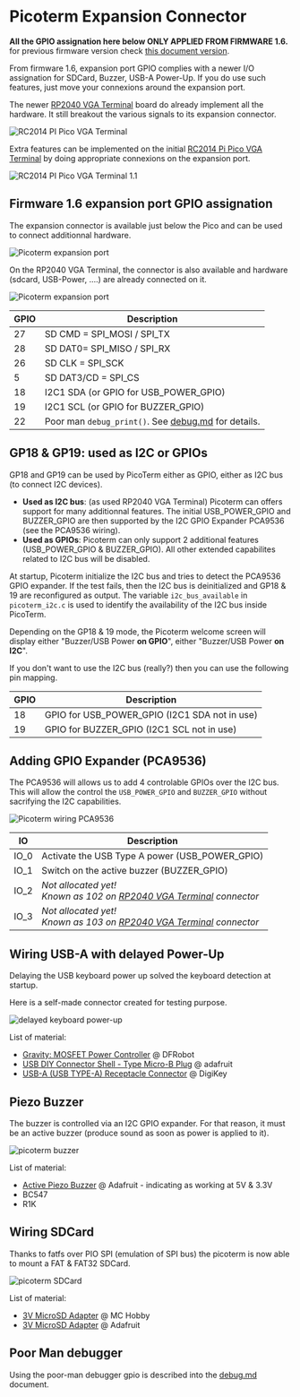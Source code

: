 # Picoterm Expansion Connector

__All the GPIO assignation here below ONLY APPLIED FROM FIRMWARE 1.6.__ for previous firmware version check [this document version](picoterm-conn-hr10.md).

From firmware 1.6, expansion port GPIO complies with a newer I/O assignation for SDCard, Buzzer, USB-A Power-Up. If you do use such features, just move your connexions around the expansion port.

The newer [RP2040 VGA Terminal](https://z80kits.com/shop/rp2040-vga-terminal/) board do already implement all the hardware. It still breakout the various signals to its expansion connector.

![RC2014 PI Pico VGA Terminal](_static/rc2014-vga-terminal-hr11.jpg)


Extra features can be implemented on the initial [RC2014 Pi Pico VGA Terminal](https://z80kits.com/shop/rc2014-pi-pico-vga-terminal/) by doing appropriate connexions on the expansion port.

![RC2014 PI Pico VGA Terminal 1.1](_static/rc2014-pi-pico-vga-terminal.jpg)

## Firmware 1.6 expansion port GPIO assignation

The expansion connector is available just below the Pico and can be used to connect additionnal hardware.

![Picoterm expansion port](_static/picoterm-conn.jpg)

On the RP2040 VGA Terminal, the connector is also available and hardware (sdcard, USB-Power, ....) are already connected on it.

![Picoterm expansion port](_static/picoterm-conn-hr11.jpg)


| GPIO  | Description                                              |
|-------|----------------------------------------------------------|
| 27    | SD CMD = SPI_MOSI / SPI_TX                               |
| 28    | SD DAT0= SPI_MISO / SPI_RX                               |
| 26    | SD CLK = SPI_SCK                                         |
| 5     | SD DAT3/CD = SPI_CS                                      |
| 18    | I2C1 SDA (or GPIO for USB_POWER_GPIO)                    |
| 19    | I2C1 SCL (or GPIO for BUZZER_GPIO)                       |
| 22    | Poor man `debug_print()`. See [debug.md](debug.md) for details.  |

## GP18 & GP19: used as I2C or GPIOs

GP18 and GP19 can be used by PicoTerm either as GPIO, either as I2C bus (to connect I2C devices).

* __Used as I2C bus__: (as used RP2040 VGA Terminal) Picoterm can offers support for many additionnal features. The initial USB_POWER_GPIO and BUZZER_GPIO are then supported by the I2C GPIO Expander PCA9536 (see the PCA9536 wiring).
* __Used as GPIOs__: Picoterm can only support 2 additional features (USB_POWER_GPIO & BUZZER_GPIO). All other extended capabilites related to I2C bus will be disabled.

At startup, Picoterm initialize the I2C bus and tries to detect the PCA9536 GPIO expander. If the test fails, then the I2C bus is deinitialized and GP18 & 19 are reconfigured as output. The variable `i2c_bus_available` in `picoterm_i2c.c` is used to identify the availability of the I2C bus inside PicoTerm.


Depending on the GP18 & 19 mode, the Picoterm welcome screen will display either "Buzzer/USB Power __on GPIO__", either "Buzzer/USB Power __on I2C__".


If you don't want to use the I2C bus (really?) then you can use the following pin mapping.

| GPIO  | Description                                              |
|-------|----------------------------------------------------------|
| 18    | GPIO for USB_POWER_GPIO (I2C1 SDA not in use)            |
| 19    | GPIO for BUZZER_GPIO (I2C1 SCL not in use)               |


## Adding GPIO Expander (PCA9536)

The PCA9536 will allows us to add 4 controlable GPIOs over the I2C bus. This will allow the control the `USB_POWER_GPIO` and `BUZZER_GPIO` without sacrifying the I2C capabilities.

![Picoterm wiring PCA9536](_static/picoterm-i2c-bus-hr11.jpg)

| IO   | Description                                              |
|------|----------------------------------------------------------|
| IO_0 | Activate the USB Type A power (USB_POWER_GPIO)           |
| IO_1 | Switch on the active buzzer (BUZZER_GPIO)                |
| IO_2 | _Not allocated yet!<br />Known as 102 on [RP2040 VGA Terminal](https://z80kits.com/shop/rp2040-vga-terminal/) connector_                 |
| IO_3 | _Not allocated yet!<br />Known as 103 on [RP2040 VGA Terminal](https://z80kits.com/shop/rp2040-vga-terminal/) connector_                 |

## Wiring USB-A with delayed Power-Up

Delaying the USB keyboard power up solved the keyboard detection at startup.

Here is a self-made connector created for testing purpose.

![delayed keyboard power-up](_static/picoterm-usb-power-hr10.jpg)

List of material:
* [Gravity: MOSFET Power Controller](https://www.dfrobot.com/product-1567.html) @ DFRobot
* [USB DIY Connector Shell - Type Micro-B Plug](https://www.adafruit.com/product/1390) @ adafruit
* [USB-A (USB TYPE-A) Receptacle Connector](https://www.digikey.be/nl/products/detail/on-shore-technology-inc/USB-A1HSW6/2677750) @ DigiKey

## Piezo Buzzer

The buzzer is controlled via an I2C GPIO expander. For that reason, it must be an active buzzer (produce sound as soon as power is applied to it).

![picoterm buzzer](_static/picoterm-conn-buzzer.jpg)

List of material:
* [Active Piezo Buzzer](https://www.adafruit.com/product/1536) @ Adafruit - indicating as working at 5V & 3.3V
* BC547
* R1K

## Wiring SDCard

Thanks to fatfs over PIO SPI (emulation of SPI bus) the picoterm is now able to mount a FAT & FAT32 SDCard.

![picoterm SDCard](_static/picoterm-sdcard-hr11.jpg)

List of material:
* [3V MicroSD Adapter](https://shop.mchobby.be/fr/cartes-breakout/2049-adaptateur-micro-sd-version-3v-3232100020498-adafruit.html) @ MC Hobby
* [3V MicroSD Adapter](https://www.adafruit.com/product/4682) @ Adafruit

## Poor Man debugger

Using the poor-man debugger gpio is described into the [debug.md](debug.md) document.
